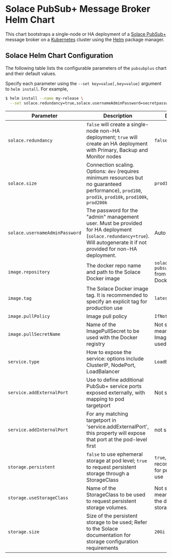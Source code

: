 # Solace PubSub+ Message Broker Helm Chart

This chart bootstraps a single-node or HA deployment of a [Solace PubSub+](https://solace.com/products/) message broker on a [Kubernetes](http://kubernetes.io) cluster using the [Helm](https://helm.sh) package manager.

## Solace Helm Chart Configuration

The following table lists the configurable parameters of the `pubsubplus` chart and their default values.

Specify each parameter using the `--set key=value[,key=value]` argument to `helm install`. For example,

```bash
$ helm install --name my-release \
  --set solace.redundancy=true,solace.usernameAdminPassword=secretpassword <pubsubplus-chart-location>
```

| Parameter                      | Description                                                                                             | Default                                                 |
| ------------------------------ | ------------------------------------------------------------------------------------------------------- | ------------------------------------------------------- |
| `solace.redundancy`            | `false` will create a single-node non-HA deployment; `true` will create an HA deployment with Primary, Backup and Monitor nodes | `false`                         |
| `solace.size`                  | Connection scaling. Options: `dev` (requires minimum resources but no guaranteed performance), `prod100`, `prod1k`, `prod10k`, `prod100k`, `prod200k` | `prod100` |
| `solace.usernameAdminPassword` | The password for the "admin" management user. Must be provided for HA deployment (`solace.redundancy=true`). Will autogenerate it if not provided for non-HA deployment. | Auto-generate |
| `image.repository`             | The docker repo name and path to the Solace Docker image                                                | `solace/solace-pubsub-standard` from public DockerHub   |
| `image.tag`                    | The Solace Docker image tag. It is recommended to specify an explicit tag for production use            | `latest`                                                |
| `image.pullPolicy`             | Image pull policy                                                                                       | `IfNotPresent`                                          |
| `image.pullSecretName`         | Name of the ImagePullSecret to be used with the Docker registry                                         | Not set, meaning no ImagePullSecret used                |
| `service.type`                 | How to expose the service: options include ClusterIP, NodePort, LoadBalancer                            | `LoadBalancer`                                          |
| `service.addExternalPort`      | Use to define additional PubSub+ service ports exposed externally, with mapping to pod targetport       | Not set                                                 |
| `service.addInternalPort`      | For any matching targetport in 'service.addExternalPort', this property will expose that port at the pod-level first | not set                                    |
| `storage.persistent`           | `false` to use ephemeral storage at pod level; `true` to request persistent storage through a StorageClass | `true`, false is not recommended for production use  |
| `storage.useStorageClass`      | Name of the StorageClass to be used to request persistent storage volumes.                              | Not set, meaning use the default storage class          |
| `storage.size`                 | Size of the persistent storage to be used; Refer to the Solace documentation for storage configuration requirements | `20Gi`                                      |
